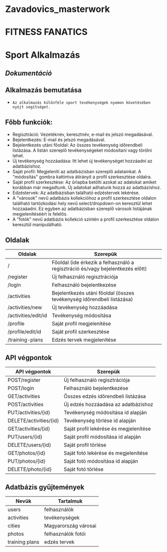 # Zavadovics_masterwork

# FITNESS FANATICS

# Sport Alkalmazás

## _Dokumentáció_

## Alkalmazás bemutatása

-     Az alkalmazás különféle sport tevékenységek nyomon követésében nyújt segítséget.

## Főbb funkciók:

- Regisztráció: Vezetéknév, keresztnév, e-mail és jelszó megadásával.
- Bejelentkezés: E-mail és jelszó megadásával.
- Bejelentkezés utáni főoldal: Az összes tevékenység időrendbeli listázása. A listán szereplő tevékenységeket módosítani vagy törölni lehet.
- Új tevékenység hozzáadása: Itt lehet új tevékenységet hozzáadni az adatbázishoz.
- Saját profil: Megjeleníti az adatbázisban szereplő adatainkat. A "módosítás" gombra kattintva átirányít a profil szerkesztése oldalra.
- Saját profil szerkesztése: Az űrlapba betölti azokat az adatokat amiket korábban már megadtunk. Új adatokat adhatunk hozzá az adatbázishoz.
- Edzéstervek: Az adatbázisban található edzéstervek lekérése.
- A "városok" nevű adatbázis kollekcióhoz a profil szerkesztése oldalon található tartózkodási hely nevű select/dropdown-on keresztül lehet hozzaáadni. Ez egyben az adatbázisban szereplő városok listájának megjelenítéséért is felelős.
- A "fotók" nevű adatbázis kollekció szintén a profil szerkesztése oldalon keresztül manipulálható.

## Oldalak

| Oldalak             | Szerepük                                                                       |
| ------------------- | ------------------------------------------------------------------------------ |
| /                   | Főoldal (ide érkezik a felhasználó a regisztráció és/vagy bejelentkezés előtt) |
| /register           | Új felhasználó regisztrációja                                                  |
| /login              | Felhasználó bejelentkezése                                                     |
| /activities         | Bejelentkezés utáni főoldal (összes tevékenység időrendbeli listázása)         |
| /activities/new     | Új tevékenység hozzáadása                                                      |
| /activities/edit/id | Tevékenység módosítása                                                         |
| /profile            | Saját profil megjelenítése                                                     |
| /profile/edit/id    | Saját profil szerkesztése                                                      |
| /training-plans     | Edzés tervek megjelenítése                                                     |

## API végpontok

| API végpontok          | Szerepük                               |
| ---------------------- | -------------------------------------- |
| POST/register          | Új felhasználó regisztrációja          |
| POST/login             | Felhasználó bejelentkezése             |
| GET/activities         | Összes edzés időrendbeli listázása     |
| POST/activities        | Új edzés hozzáadása az adatbázishoz    |
| PUT/activities/{id}    | Tevékenység módosítása id alapján      |
| DELETE/activities/{id} | Tevékenység törlése id alapján         |
| GET/activities/{id}    | Saját profil lekérése és megjelenítése |
| PUT/users/{id}         | Saját profil módosítása id alapján     |
| DELETE/users/{id}      | Saját profil törlése                   |
| GET/photos/{id}        | Saját fotó lekérése és megjelenítése   |
| PUT/photos/{id}        | Saját fotó módosítása id alapján       |
| DELETE/photo/{id}      | Saját fotó törlése                     |

## Adatbázis gyűjtemények

| Nevük          | Tartalmuk            |
| -------------- | -------------------- |
| users          | felhasználók         |
| activities     | tevékenységek        |
| cities         | Magyarország városai |
| photos         | felhasználók fotói   |
| training plans | edzés tervek         |
